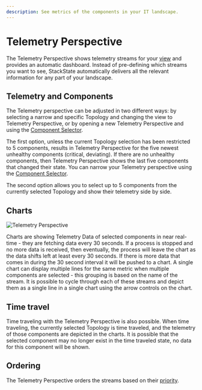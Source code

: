 ```yaml
---
description: See metrics of the components in your IT landscape.
---
```


# Telemetry Perspective

The Telemetry Perspective shows telemetry streams for your [view](../topology-perspective/views.md) and provides an automatic dashboard. Instead of pre-defining which streams you want to see, StackState automatically delivers all the relevant information for any part of your landscape.

## Telemetry and Components

The Telemetry perspective can be adjusted in two different ways: by selecting a narrow and specific Topology and changing the view to Telemetry Perspective, or by opening a new Telemetry Perspective and using the [Component Selector](how_to_narrow_the_telemetry_perspective.md). 

The first option, unless the current Topology selection has been restricted to 5 components, results in Telemetry Perspective for the five newest unhealthy components \(critical, deviating\). If there are no unhealthy components, then Telemetry Perspective shows the last five components that changed their state. You can narrow your Telemetry perspective using the [Component Selector](how_to_narrow_the_telemetry_perspective.md). 

The second option allows you to select up to 5 components from the currently selected Topology and show their telemetry side by side.

## Charts

![Telemetry Perspective](../../../.gitbook/assets/telemetryperspective.png)

Charts are showing Telemetry Data of selected components in near real-time - they are fetching data every 30 seconds. If a process is stopped and no more data is received, then eventually, the process will leave the chart as the data shifts left at least every 30 seconds. If there is more data that comes in during the 30 second interval it will be pushed to a chart. A single chart can display multiple lines for the same metric when multiple components are selected - this grouping is based on the name of the stream. It is possible to cycle through each of these streams and depict them as a single line in a single chart using the arrow controls on the chart.

## Time travel

Time traveling with the Telemetry Perspective is also possible. When time traveling, the currently selected Topology is time traveled, and the telemetry of those components are depicted in the charts. It is possible that the selected component may no longer exist in the time traveled state, no data for this component will be shown.

## Ordering

The Telemetry Perspective orders the streams based on their [priority](how_to_use_the_priority_field_for_components.md). 



